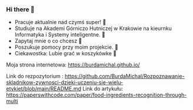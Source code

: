 ### Hi there 👋
- Pracuje aktualnie nad czymś super! 🔭
- Studiuje na Akademi Górniczo Hutniczej w Krakowie na kieurnku Informatyka i Systemy inteligentne. 🌱
- Zapytaj mnie o co chcesz 💬
- Poszukuje pomocy przy moim projekcie. 🤔
- Ciekawostka: Lubie grać w koszykówke 🏀

Moja strona internetowa: https://burdamichal.github.io/

Link do rezpozytorium : https://github.com/BurdaMichal/Rozpoznawanie-skladnikow-zywnosci-dzieki-uczeniu-sie-wielu-etykiet/blob/main/README.md
Link do artykułu: https://paperswithcode.com/paper/food-ingredients-recognition-through-multi


